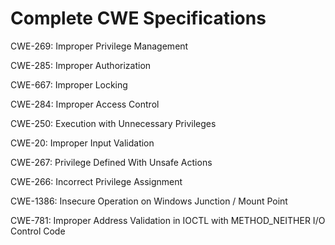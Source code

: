 

# Complete CWE Specifications

CWE-269: Improper Privilege Management

CWE-285: Improper Authorization

CWE-667: Improper Locking

CWE-284: Improper Access Control

CWE-250: Execution with Unnecessary Privileges

CWE-20: Improper Input Validation

CWE-267: Privilege Defined With Unsafe Actions

CWE-266: Incorrect Privilege Assignment

CWE-1386: Insecure Operation on Windows Junction / Mount Point

CWE-781: Improper Address Validation in IOCTL with METHOD_NEITHER I/O Control Code